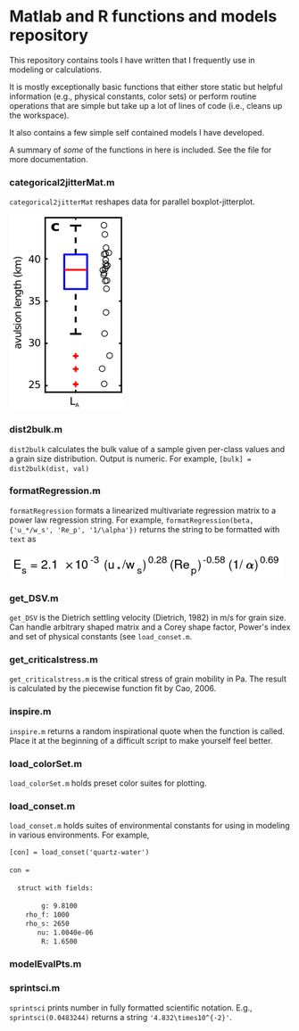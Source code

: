 # Matlab and R functions and models repository

This repository contains tools I have written that I frequently use in modeling or calculations. 

It is mostly exceptionally basic functions that either store static but helpful information (e.g., physical constants, color sets) or perform routine operations that are simple but take up a lot of lines of code (i.e., cleans up the workspace).

It also contains a few simple self contained models I have developed.

A summary of _some_ of the functions in here is included. See the file for more documentation.


### categorical2jitterMat.m

`categorical2jitterMat` reshapes data for parallel boxplot-jitterplot.

![jitterexample](./private/jitterplot.png "example of parallel jitter and boxplot") 


### dist2bulk.m

`dist2bulk` calculates the bulk value of a sample given per-class values and a grain size distribution. Output is numeric.
For example, `[bulk] = dist2bulk(dist, val)`


### formatRegression.m

`formatRegression` formats a linearized multivariate regression matrix to a power law regression string.
For example, `formatRegression(beta, {'u_*/w_s', 'Re_p', '1/\alpha'})` returns the string to be formatted with `text` as

![jitterexample](./private/regression.png "regression example")


### get_DSV.m

`get_DSV` is the Dietrich settling velocity (Dietrich, 1982) in m/s for grain size. 
Can handle arbitrary shaped matrix and a Corey shape factor, Power's index and set of physical constants (see `load_conset.m`.


### get_criticalstress.m

`get_criticalstress.m` is the critical stress of grain mobility in Pa.
The result is calculated by the piecewise function fit by Cao, 2006.


### inspire.m

`inspire.m` returns a random inspirational quote when the function is called.
Place it at the beginning of a difficult script to make yourself feel better.


### load_colorSet.m

`load_colorSet.m` holds preset color suites for plotting.


### load_conset.m

`load_conset.m` holds suites of environmental constants for using in modeling in various environments.
For example, 

```
[con] = load_conset('quartz-water')

con = 

  struct with fields:

        g: 9.8100
    rho_f: 1000
    rho_s: 2650
       nu: 1.0040e-06
        R: 1.6500
```


### modelEvalPts.m



### sprintsci.m

`sprintsci` prints number in fully formatted scientific notation. 
E.g., `sprintsci(0.0483244)` returns a string `'4.832\times10^{-2}'`.